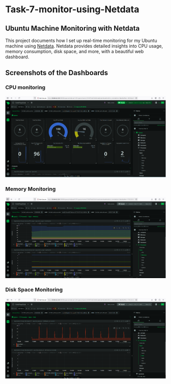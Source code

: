 # Task-7-monitor-using-Netdata
## Ubuntu Machine Monitoring with Netdata

This project documents how I set up real-time monitoring for my Ubuntu machine using [Netdata](https://www.netdata.cloud/).
Netdata provides detailed insights into CPU usage, memory consumption, disk space, and more, with a beautiful web dashboard.

## Screenshots of the Dashboards
### CPU monitoring
![image alt](https://github.com/mdasad51/Task-7-monitor-using-Netdata/blob/main/images/Screenshot%202025-08-14%20114503.png?raw=true)

### Memory Monitoring
![image alt](https://github.com/mdasad51/Task-7-monitor-using-Netdata/blob/main/images/Screenshot%202025-08-14%20120047.png?raw=true)

### Disk Space Monitoring
![image alt](https://github.com/mdasad51/Task-7-monitor-using-Netdata/blob/main/images/Screenshot%202025-08-14%20120109.png?raw=true)
